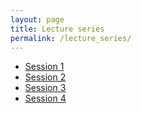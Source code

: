 ```yaml
---
layout: page
title: Lecture series
permalink: /lecture_series/
---
```


* [Session 1](http://ggorman.github.io/Introduction-to-stats-for-geoscientists//notebooks/Lecture-5.ipynb)
* [Session 2]()
* [Session 3]()
* [Session 4]()

